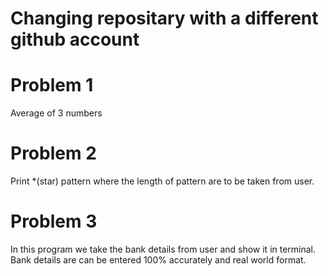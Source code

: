 # Changing repositary with a different github account


# Problem 1

Average of 3 numbers 



# Problem 2

Print *(star) pattern where the length of pattern are to be taken from user.

# Problem 3

In this program we take the bank details from user and show it in terminal. Bank details are can be entered 100% accurately and real world format.

